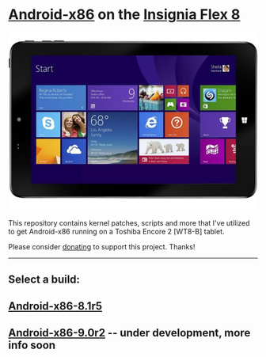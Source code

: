 # [Android-x86](https://www.android-x86.org) on the [Insignia Flex 8](https://www.insigniaproducts.com/pdp/NS-P08W7100/5451211)

![icon](image.jpg)

This repository contains kernel patches, scripts and more that I've utilized to get Android-x86 running on a Toshiba Encore 2 [WT8-B] tablet.

Please consider [donating](https://paypal.me/djouija) to support this project. Thanks!

----------------------------------------------------------------------------------

## Select a build:

## [Android-x86-8.1r5](./Android-x86-8.1r5)
## [Android-x86-9.0r2](./Android-x86-9.0r2) -- under development, more info soon
